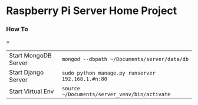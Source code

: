 <h1>Raspberry Pi Server Home Project</h1>

<h3>How To</h3>
=
<table>
  <tr>
    <td>Start MongoDB Server</td>
    <td><code>mongod --dbpath ~/Documents/server/data/db</code></td> 
  </tr>
  <tr>
    <td>Start Django Server</td>
    <td><code>sudo python manage.py runserver 192.168.1.#n:80</code></td> 
  </tr>
  <tr>
    <td>Start Virtual Env</td>
    <td><code>source ~/Documents/server_venv/bin/activate</code></td> 
  </tr>
</table>
